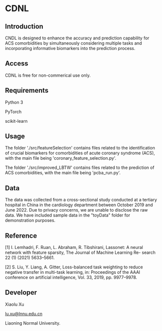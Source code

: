 # CDNL

## Introduction

<!-- 
This repository contains the source code for the paper
```
Combined-task deep network based on LassoNet feature selection for predicting the comorbidities of acute coronary syndrome
```
-->
CNDL is designed to enhance the accuracy and prediction capability for ACS comorbidities by simultaneously considering multiple tasks and incorporating informative biomarkers into the prediction process.

## Access

CDNL is free for non-commerical use only.

## Requirements

Python 3

PyTorch

scikit-learn

## Usage

The folder './src/featureSelection' contains files related to the identification of crucial biomarkers for comorbidities of acute coronary syndrome (ACS), with the main file being 'coronary_feature_selection.py'.

The folder './src/improved_LBTW' contains files related to the prediction of ACS comorbidities, with the main file being 'pcba_run.py'.


## Data

The data was collected from a cross-sectional study conducted at a tertiary hospital in China in the cardiology department between October 2019 and June 2022. Due to privacy concerns, we are unable to disclose the raw data. We have included sample data in the "toyData" folder for demonstration purposes.

## Reference

[1] I. Lemhadri, F. Ruan, L. Abraham, R. Tibshirani, Lassonet: A neural network with feature sparsity, The Journal of Machine Learning Re- search 22 (1) (2021) 5633–5661.

[2] S. Liu, Y. Liang, A. Gitter, Loss-balanced task weighting to reduce negative transfer in multi-task learning, in: Proceedings of the AAAI conference on artificial intelligence, Vol. 33, 2019, pp. 9977–9978.


<!-- 
## Cite

This project is developed based on Non-NIID, if you find this repository useful, please cite paper:

```
@inproceedings{li2022federated,
      title={Federated Learning on Non-IID Data Silos: An Experimental Study},
      author={Li, Qinbin and Diao, Yiqun and Chen, Quan and He, Bingsheng},
      booktitle={IEEE International Conference on Data Engineering},
      year={2022}
}
```
-->

## Developer

Xiaolu Xu 

lu.xu@lnnu.edu.cn

Liaoning Normal University.